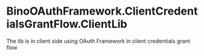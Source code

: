 # BinoOAuthFramework.ClientCredentialsGrantFlow.ClientLib
The lib is in client side using OAuth Framework in client credentials grant flow
